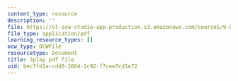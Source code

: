 ```yaml
---
content_type: resource
description: ''
file: https://ol-ocw-studio-app-production.s3.amazonaws.com/courses/9-00sc-introduction-to-psychology-fall-2011/bec7fd1acdd036641c92f7cee7cd1e72_yBYebcVw8Zk.pdf
file_type: application/pdf
learning_resource_types: []
ocw_type: OCWFile
resourcetype: Document
title: 3play pdf file
uid: bec7fd1a-cdd0-3664-1c92-f7cee7cd1e72
---
```

